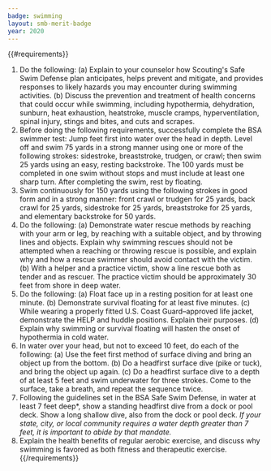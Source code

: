 ```yaml
---
badge: swimming
layout: smb-merit-badge
year: 2020
---
```


{{#requirements}}
1. Do the following:
    (a) Explain to your counselor how Scouting's Safe Swim Defense plan anticipates, helps prevent and mitigate, and provides responses to likely hazards you may encounter during swimming activities.
    (b) Discuss the prevention and treatment of health concerns that could occur while swimming, including hypothermia, dehydration, sunburn, heat exhaustion, heatstroke, muscle cramps, hyperventilation, spinal injury, stings and bites, and cuts and scrapes.
2. Before doing the following requirements, successfully complete the BSA swimmer test: Jump feet first into water over the head in depth. Level off and swim 75 yards in a strong manner using one or more of the following strokes: sidestroke, breaststroke, trudgen, or crawl; then swim 25 yards using an easy, resting backstroke. The 100 yards must be completed in one swim without stops and must include at least one sharp turn. After completing the swim, rest by floating.
3. Swim continuously for 150 yards using the following strokes in good form and in a strong manner: front crawl or trudgen for 25 yards, back crawl for 25 yards, sidestroke for 25 yards, breaststroke for 25 yards, and elementary backstroke for 50 yards.
4. Do the following:
    (a) Demonstrate water rescue methods by reaching with your arm or leg, by reaching with a suitable object, and by throwing lines and objects. Explain why swimming rescues should not be attempted when a reaching or throwing rescue is possible, and explain why and how a rescue swimmer should avoid contact with the victim.
    (b) With a helper and a practice victim, show a line rescue both as tender and as rescuer. The practice victim should be approximately 30 feet from shore in deep water.
5. Do the following:
    (a) Float face up in a resting position for at least one minute.
    (b) Demonstrate survival floating for at least five minutes.
    (c) While wearing a properly fitted U.S. Coast Guard–approved life jacket, demonstrate the HELP and huddle positions. Explain their purposes.
    (d) Explain why swimming or survival floating will hasten the onset of hypothermia in cold water.
6. In water over your head, but not to exceed 10 feet, do each of the following:
    (a) Use the feet first method of surface diving and bring an object up from the bottom.
    (b) Do a headfirst surface dive (pike or tuck), and bring the object up again.
    (c) Do a headfirst surface dive to a depth of at least 5 feet and swim underwater for three strokes. Come to the surface, take a breath, and repeat the sequence twice.
7. Following the guidelines set in the BSA Safe Swim Defense, in water at least 7 feet deep*, show a standing headfirst dive from a dock or pool deck. Show a long shallow dive, also from the dock or pool deck.
    *If your state, city, or local community requires a water depth greater than 7 feet, it is important to abide by that mandate.*
8. Explain the health benefits of regular aerobic exercise, and discuss why swimming is favored as both fitness and therapeutic exercise.
{{/requirements}}
